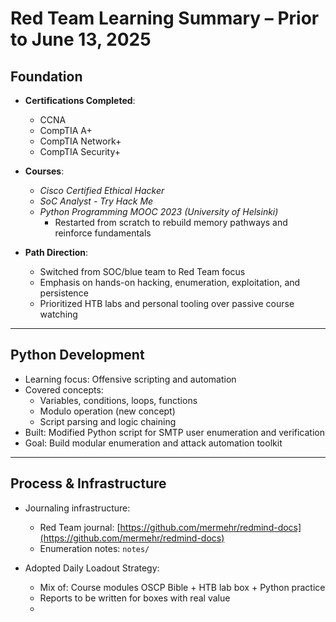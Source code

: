# Red Team Learning Summary – Prior to June 13, 2025

## Foundation

- **Certifications Completed**:
  - CCNA
  - CompTIA A+
  - CompTIA Network+
  - CompTIA Security+

- **Courses**:
  - *Cisco Certified Ethical Hacker*
  - *SoC Analyst - Try Hack Me*
  - *Python Programming MOOC 2023 (University of Helsinki)*  
    - Restarted from scratch to rebuild memory pathways and reinforce fundamentals

- **Path Direction**:
  - Switched from SOC/blue team to Red Team focus
  - Emphasis on hands-on hacking, enumeration, exploitation, and persistence
  - Prioritized HTB labs and personal tooling over passive course watching

---

## Python Development

- Learning focus: Offensive scripting and automation
- Covered concepts:
  - Variables, conditions, loops, functions
  - Modulo operation (new concept)
  - Script parsing and logic chaining
- Built: Modified Python script for SMTP user enumeration and verification
- Goal: Build modular enumeration and attack automation toolkit

---

## Process & Infrastructure

- Journaling infrastructure:
  - Red Team journal: [https://github.com/mermehr/redmind-docs](https://github.com/mermehr/redmind-docs)
  - Enumeration notes: `notes/`

- Adopted Daily Loadout Strategy:
  - Mix of: Course modules OSCP Bible + HTB lab box + Python practice
  - Reports to be written for boxes with real value
  - 